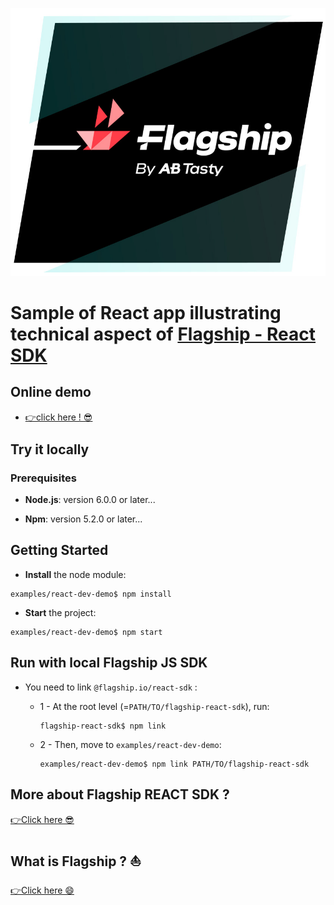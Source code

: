![Flagship logo](../../src/assets/img/flagshipLogo.jpg)

# Sample of React app illustrating technical aspect of [Flagship - React SDK](../../README.md)

## Online demo

<ul style="line-height:1.4;"><li><a href='#'>👉click here ! 😎</a></li></ul>
  
## Try it locally

### Prerequisites

- **Node.js**: version 6.0.0 or later...

- **Npm**: version 5.2.0 or later...

## Getting Started

- **Install** the node module:

```
examples/react-dev-demo$ npm install
```

- **Start** the project:

```
examples/react-dev-demo$ npm start
```

## Run with local Flagship JS SDK

- You need to link `@flagship.io/react-sdk` :

  - 1 - At the root level (=`PATH/TO/flagship-react-sdk`), run:

    ```
    flagship-react-sdk$ npm link
    ```

  - 2 - Then, move to `examples/react-dev-demo`:
    ```
    examples/react-dev-demo$ npm link PATH/TO/flagship-react-sdk
    ```

## More about Flagship REACT SDK ?

[👉Click here 😎](../../README.md)

## What is Flagship ? ⛵️

[👉Click here 😄](https://www.abtasty.com/solutions-product-teams/)
